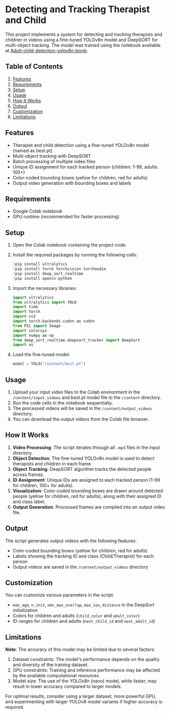 
# Detecting and Tracking Therapist and Child

This project implements a system for detecting and tracking therapists and children in videos using a fine-tuned YOLOv8n model and DeepSORT for multi-object tracking. The model was trained using the notebook available at [Adult-child-detection-yolov8n.ipynb](https://github.com/mangotraabhi/Projects/blob/main/Adult-child-detection-yolov8n.ipynb).

## Table of Contents

1. [Features](#features)
2. [Requirements](#requirements)
3. [Setup](#setup)
4. [Usage](#usage)
5. [How It Works](#how-it-works)
6. [Output](#output)
7. [Customization](#customization)
8. [Limitations](#limitations)

## Features

- Therapist and child detection using a fine-tuned YOLOv8n model (named as best.pt).
- Multi-object tracking with DeepSORT
- Batch processing of multiple video files
- Unique ID assignment for each tracked person (children: 1-99, adults: 100+)
- Color-coded bounding boxes (yellow for children, red for adults)
- Output video generation with bounding boxes and labels

## Requirements

- Google Colab notebook
- GPU runtime (recommended for faster processing)

## Setup

1. Open the Colab notebook containing the project code.

2. Install the required packages by running the following cells:

   ```python
   !pip install ultralytics
   !pip install torch torchvision torchaudio
   !pip install deep_sort_realtime
   !pip install opencv-python
   ```

3. Import the necessary libraries:

   ```python
   import ultralytics
   from ultralytics import YOLO
   import time
   import torch
   import cv2
   import torch.backends.cudnn as cudnn
   from PIL import Image
   import colorsys
   import numpy as np
   from deep_sort_realtime.deepsort_tracker import DeepSort
   import os
   ```


4. Load the fine-tuned model:

   ```python
   model = YOLO("/content/best.pt")
   ```




## Usage

1. Upload your input video files to the Colab environment in the `/content/input_videos` and best.pt model file to the `/content` directory. 
2. Run the code cells in the notebook sequentially.
3. The processed videos will be saved in the `/content/output_videos` directory.
4. You can download the output videos from the Colab file browser.


## How It Works

1. **Video Processing**: The script iterates through all `.mp4` files in the input directory.
2. **Object Detection**: The fine-tuned YOLOv8n model is used to detect therapists and children in each frame.
3. **Object Tracking**: DeepSORT algorithm tracks the detected people across frames.
4. **ID Assignment**: Unique IDs are assigned to each tracked person (1-99 for children, 100+ for adults).
5. **Visualization**: Color-coded bounding boxes are drawn around detected people (yellow for children, red for adults), along with their assigned ID and class label.
6. **Output Generation**: Processed frames are compiled into an output video file.


## Output

The script generates output videos with the following features:

- Color-coded bounding boxes (yellow for children, red for adults)
- Labels showing the tracking ID and class (Child/Therapist) for each person
- Output videos are saved in the `/content/output_videos` directory


## Customization

You can customize various parameters in the script:

- `max_age`, `n_init`, `nms_max_overlap`, `max_iou_distance` in the DeepSort initialization
- Colors for children and adults (`child_color` and `adult_color`)
- ID ranges for children and adults (`next_child_id` and `next_adult_id`)


## Limitations

**Note**: The accuracy of this model may be limited due to several factors:

1. Dataset constraints: The model's performance depends on the quality and diversity of the training dataset.
2. GPU constraints: Training and inference performance may be affected by the available computational resources.
3. Model size: The use of the YOLOv8n (nano) model, while faster, may result in lower accuracy compared to larger models.


For optimal results, consider using a larger dataset, more powerful GPU, and experimenting with larger YOLOv8 model variants if higher accuracy is required.
